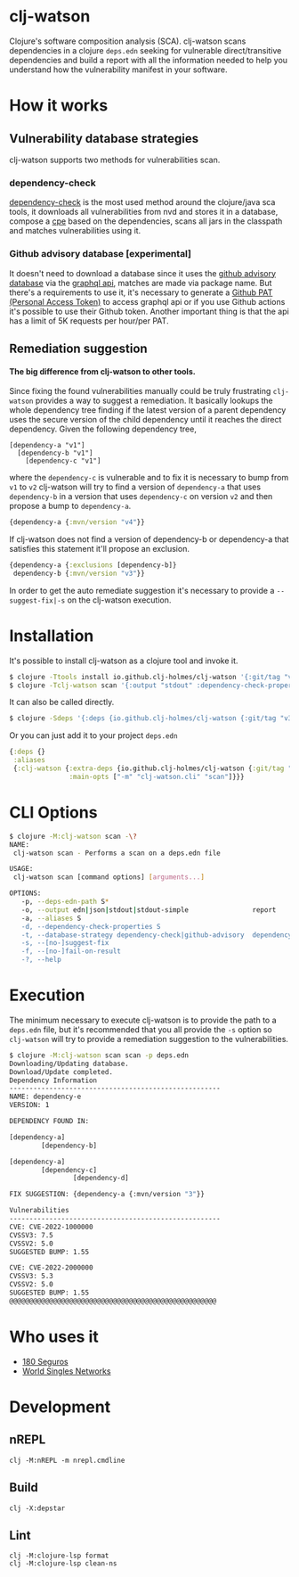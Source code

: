 # clj-watson
Clojure's software composition analysis (SCA).
clj-watson scans dependencies in a clojure `deps.edn` seeking for vulnerable direct/transitive dependencies and build a report with all the information needed to help you understand how the vulnerability manifest in your software.

# How it works
## Vulnerability database strategies
clj-watson supports two methods for vulnerabilities scan.

### dependency-check
[dependency-check](https://github.com/jeremylong/DependencyCheck) is the most used method around the clojure/java sca tools, it downloads all vulnerabilities from nvd and stores it in a database, compose a [cpe](https://nvd.nist.gov/products/cpe) based on the dependencies, scans all jars in the classpath and matches vulnerabilities using it.

### Github advisory database [experimental]
It doesn't need to download a database since it uses the [github advisory database](https://github.com/advisories) via the [graphql api](https://docs.github.com/en/graphql/reference/objects#securityvulnerability), matches are made via package name.
But there's a requirements to use it, it's necessary to generate a [Github PAT (Personal Access Token)](https://docs.github.com/en/graphql/guides/forming-calls-with-graphql#authenticating-with-graphql) to access graphql api or if you use Github actions it's possible to use their Github token.
Another important thing is that the api has a limit of 5K requests per hour/per PAT.

## Remediation suggestion
#### The big difference from clj-watson to other tools.
Since fixing the found vulnerabilities manually could be truly frustrating `clj-watson` provides a way to suggest a remediation. 
It basically lookups the whole dependency tree finding if the latest version of a parent dependency uses the secure version of the child dependency until it reaches the direct dependency.
Given the following dependency tree,
```
[dependency-a "v1"]
  [dependency-b "v1"]
    [dependency-c "v1"]
```
where the `dependency-c` is vulnerable and to fix it is necessary to bump from `v1` to `v2` clj-watson will try to find a version of `dependency-a` that uses `dependency-b` in a version that uses `dependency-c` on version `v2` and then propose a bump to `dependency-a`.
```clojure
{dependency-a {:mvn/version "v4"}}
```
If clj-watson does not find a version of dependency-b or dependency-a that satisfies this statement it'll propose an exclusion.
```clojure
{dependency-a {:exclusions [dependency-b]}
 dependency-b {:mvn/version "v3"}}
````
In order to get the auto remediate suggestion it's necessary to provide a `--suggest-fix|-s` on the clj-watson execution.
# Installation
It's possible to install clj-watson as a clojure tool and invoke it.
```bash
$ clojure -Ttools install io.github.clj-holmes/clj-watson '{:git/tag "v3.0.0" :git/sha "19636f2"}' :as clj-watson
$ clojure -Tclj-watson scan '{:output "stdout" :dependency-check-properties nil :fail-on-result true :deps-edn-path "deps.edn" :suggest-fix true :aliases ["*"] :database-strategy "dependency-check"}'
```
It can also be called directly.
```bash
$ clojure -Sdeps '{:deps {io.github.clj-holmes/clj-watson {:git/tag "v3.0.0" :git/sha "19636f2"}}}' -M -m clj-watson.cli scan -p deps.edn
```
Or you can just add it to your project `deps.edn`
```clojure
{:deps {}
 :aliases
 {:clj-watson {:extra-deps {io.github.clj-holmes/clj-watson {:git/tag "v3.0.0" :git/sha "19636f2"}}
               :main-opts ["-m" "clj-watson.cli" "scan"]}}}
```

# CLI Options
```bash
$ clojure -M:clj-watson scan -\? 
NAME:
 clj-watson scan - Performs a scan on a deps.edn file

USAGE:
 clj-watson scan [command options] [arguments...]

OPTIONS:
   -p, --deps-edn-path S*                                                      path of deps.edn to scan.
   -o, --output edn|json|stdout|stdout-simple                report            Output type.
   -a, --aliases S                                                             Specify a alias that will have the dependencies analysed alongside with the project deps.It's possible to provide multiple aliases. If a * is provided all the aliases are going to be analysed.
   -d, --dependency-check-properties S                                         [ONLY APPLIED IF USING DEPENDENCY-CHECK STRATEGY] Path of a dependency-check properties file. If not provided uses resources/dependency-check.properties.
   -t, --database-strategy dependency-check|github-advisory  dependency-check  Vulnerability database strategy.
   -s, --[no-]suggest-fix                                                      Suggest a new deps.edn file fixing all vulnerabilities found.
   -f, --[no-]fail-on-result                                                   Enable or disable fail if results were found (useful for CI/CD).
   -?, --help
```

# Execution
The minimum necessary to execute clj-watson is to provide the path to a `deps.edn` file, but it's recommended that you all provide the `-s` option so `clj-watson` will try to provide a remediation suggestion to the vulnerabilities.

```bash
$ clojure -M:clj-watson scan scan -p deps.edn
Downloading/Updating database.
Download/Update completed.
Dependency Information
-----------------------------------------------------
NAME: dependency-e
VERSION: 1

DEPENDENCY FOUND IN:

[dependency-a]
        [dependency-b]

[dependency-a]
        [dependency-c]
                [dependency-d]

FIX SUGGESTION: {dependency-a {:mvn/version "3"}}

Vulnerabilities
-----------------------------------------------------
CVE: CVE-2022-1000000
CVSSV3: 7.5
CVSSV2: 5.0
SUGGESTED BUMP: 1.55 

CVE: CVE-2022-2000000
CVSSV3: 5.3
CVSSV2: 5.0
SUGGESTED BUMP: 1.55 
@@@@@@@@@@@@@@@@@@@@@@@@@@@@@@@@@@@@@@@@@@@@@@@@@@@@
```
# Who uses it
- [180 Seguros](https://180s.com.br)
- [World Singles Networks](https://worldsinglesnetworks.com/)
 
# Development
## nREPL
``` 
clj -M:nREPL -m nrepl.cmdline
```
## Build
```
clj -X:depstar
```
## Lint
```
clj -M:clojure-lsp format
clj -M:clojure-lsp clean-ns
```